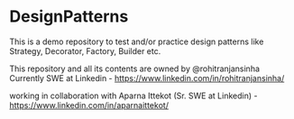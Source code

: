 # DesignPatterns
This is a demo repository to test and/or practice design patterns like
Strategy, Decorator, Factory, Builder etc.

This repository and all its contents are owned by @rohitranjansinha
Currently SWE at Linkedin - https://www.linkedin.com/in/rohitranjansinha/

working in collaboration with 
Aparna Ittekot (Sr. SWE at Linkedin) -  https://www.linkedin.com/in/aparnaittekot/